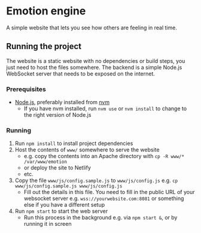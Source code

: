 # Emotion engine

A simple website that lets you see how others are feeling in real time.

## Running the project

The website is a static website with no dependencies or build steps, you just need to host the files somewhere. The backend is a simple Node.js WebSocket server that needs to be exposed on the internet.

### Prerequisites
  - [Node.js](https://nodejs.org), preferably installed from [nvm](https://github.com/nvm-sh/nvm)
    - If you have nvm installed, run `nvm use` or `nvm install` to change to the right version of Node.js

### Running
  1. Run ```npm install``` to install project dependencies
  1. Host the contents of `www/` somewhere to serve the website
      - e.g. copy the contents into an Apache directory with ```cp -R www/* /var/www/emotion```
      - or deploy the site to Netlify
      - etc.
  1. Copy the file `www/js/config.sample.js` to `www/js/config.js` e.g. ```cp www/js/config.sample.js www/js/config.js```
      - Fill out the details in this file. You need to fill in the public URL of your websocket server e.g. `wss://yourwebsite.com:8081` or something else if you have a different setup
  1. Run `npm start` to start the web server
      - Run this process in the background e.g. via ```npm start &```, or by running it in screen
